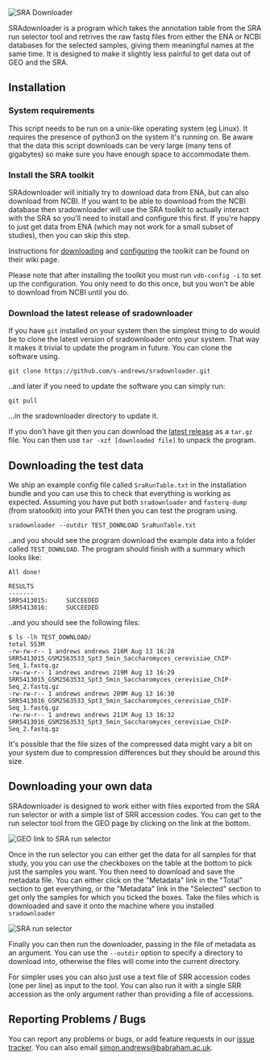 ![SRA Downloader](https://raw.githubusercontent.com/s-andrews/sradownloader/master/logo/sradownloader.png)

SRAdownloader is a program which takes the annotation table from the SRA run selector tool and retrives the raw fastq files from either the ENA or NCBI databases for the selected samples, giving them meaningful names at the same time.  It is designed to make it slightly less painful to get data out of GEO and the SRA.

Installation
------------

### System requirements
This script needs to be run on a unix-like operating system (eg Linux).  It requires the presence of python3 on the system it's running on.  Be aware that the data this script downloads can be very large (many tens of gigabytes) so make sure you have enough space to accommodate them.

### Install the SRA toolkit
SRAdownloader will initially try to download data from ENA, but can also download from NCBI.  If you want to be able to download from the NCBI database then sradownloader will use the SRA toolkit to actually interact with the SRA so you'll need to install and configure this first.  If you're happy to just get data from ENA (which may not work for a small subset of studies), then you can skip this step.

Instructions for [downloading](https://github.com/ncbi/sra-tools/wiki/02.-Installing-SRA-Toolkit) and [configuring](https://github.com/ncbi/sra-tools/wiki/03.-Quick-Toolkit-Configuration) the toolkit can be found on their wiki page.

Please note that after installing the toolkit you must run ```vdb-config -i``` to set up the configuration.  You only need to do this once, but you won't be able to download from NCBI until you do.

### Download the latest release of sradownloader
If you have ```git``` installed on your system then the simplest thing to do would be to clone the latest version of sradownloader onto your system.  That way it makes it trivial to update the program in future.  You can clone the software using.

```git clone https://github.com/s-andrews/sradownloader.git```

..and later if you need to update the software you can simply run:

```git pull```

...in the sradownloader directory to update it.

If you don't have git then you can download the [latest release](https://github.com/s-andrews/sradownloader/releases/latest) as a ```tar.gz``` file.  You can then use ```tar -xzf [downloaded file]``` to unpack the program.


Downloading the test data
-------------------------

We ship an example config file called ```SraRunTable.txt``` in the installation bundle and you can use this to check that everything is working as expected.  Assuming you have put both ```sradownloader``` and ```fasterq-dump``` (from sratoolkit) into your PATH then you can test the program using.

```sradownloader --outdir TEST_DOWNLOAD SraRunTable.txt```

..and you should see the program download the example data into a folder called ```TEST_DOWNLOAD```.  The program should finish with a summary which looks like:

```
All done!

RESULTS
-------
SRR5413015:     SUCCEEDED
SRR5413016:     SUCCEEDED
```

..and you should see the following files:

```
$ ls -lh TEST_DOWNLOAD/
total 553M
-rw-rw-r-- 1 andrews andrews 216M Aug 13 16:28 SRR5413015_GSM2563533_Spt3_5min_Saccharomyces_cerevisiae_ChIP-Seq_1.fastq.gz
-rw-rw-r-- 1 andrews andrews 219M Aug 13 16:29 SRR5413015_GSM2563533_Spt3_5min_Saccharomyces_cerevisiae_ChIP-Seq_2.fastq.gz
-rw-rw-r-- 1 andrews andrews 209M Aug 13 16:30 SRR5413016_GSM2563533_Spt3_5min_Saccharomyces_cerevisiae_ChIP-Seq_1.fastq.gz
-rw-rw-r-- 1 andrews andrews 211M Aug 13 16:32 SRR5413016_GSM2563533_Spt3_5min_Saccharomyces_cerevisiae_ChIP-Seq_2.fastq.gz
```

It's possible that the file sizes of the compressed data might vary a bit on your system due to compression differences but they should be around this size.


Downloading your own data
-------------------------

SRAdownloader is designed to work either with files exported from the SRA run selector or with a simple list of SRR accession codes.  You can get to the run selector tool from the GEO page by clicking on the link at the bottom.

![GEO link to SRA run selector](https://raw.githubusercontent.com/s-andrews/sradownloader/master/screenshots/geo_selector.png "GEO link to SRA run selector")

Once in the run selector you can either get the data for all samples for that study, you you can use the checkboxes on the table at the bottom to pick just the samples you want.  You then need to download and save the metadata file.  You can either click on the "Metadata" link in the "Total" section to get everything, or the "Metadata" link in the "Selected" section to get only the samples for which you ticked the boxes.  Take the files which is downloaded and save it onto the machine where you installed ```sradownloader```

![SRA run selector](https://raw.githubusercontent.com/s-andrews/sradownloader/master/screenshots/sra_selector.png "SRA run selector")

Finally you can then run the downloader, passing in the file of metadata as an argument.  You can use the ```--outdir``` option to specify a directory to download into, otherwise the files will come into the current directory.

For simpler uses you can also just use a text file of SRR accession codes (one per line) as input to the tool.  You can also run it with a single SRR accession as the only argument rather than providing a file of accessions.


Reporting Problems / Bugs
-------------------------

You can report any problems or bugs, or add feature requests in our [issue tracker](https://github.com/s-andrews/sradownloader/issues).  You can also email simon.andrews@babraham.ac.uk.
















